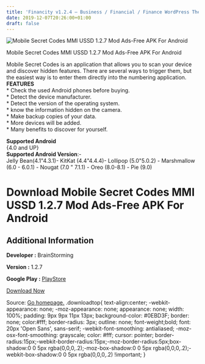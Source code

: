 ```yaml
---
title: 'Financity v1.2.4 – Business / Financial / Finance WordPress Theme'
date: 2019-12-07T20:26:00+01:00
draft: false
---
```


![Mobile Secret Codes MMI USSD 1.2.7 Mod Ads-Free APK For Android](https://i0.wp.com/apkhome.net/wp-content/uploads/2019/12/Mobile-Secret-Codes-MMI-USSD-1.2.7-Mod-Ads-Free.png "Mobile Secret Codes MMI USSD 1.2.7 Mod Ads-Free APK For Android")

  

Mobile Secret Codes MMI USSD 1.2.7 Mod Ads-Free APK For Android

Mobile Secret Codes is an application that allows you to scan your device and discover hidden features. There are several ways to trigger them, but the easiest way is to enter them directly into the numbering application.  
**FEATURES**  
\* Check the used Android phones before buying.  
\* Detect the device manufacturer.  
\* Detect the version of the operating system.  
\* know the information hidden on the camera.  
\* Make backup copies of your data.  
\* More devices will be added.  
\* Many benefits to discover for yourself.

**Supported Android**  
{4.0 and UP}  
**Supported Android Version**:-  
Jelly Bean(4.1"4.3.1)- KitKat (4.4"4.4.4)- Lollipop (5.0"5.0.2) - Marshmallow (6.0 - 6.0.1) - Nougat (7.0 " 7.1.1) - Oreo (8.0-8.1) - Pie (9.0)

Download Mobile Secret Codes MMI USSD 1.2.7 Mod Ads-Free APK For Android
========================================================================

Additional Information
----------------------

**Developer :** BrainStorming

**Version :** 1.2.7

**Google Play :** [PlayStore](https://play.google.com/store/apps/details?id=thanhnd.apps.hiddencode)

  

[Download Now](https://store4app.co/post/mobile-secret-codes-mmi-ussd-1-2-7-mod-ads-free-apk-for-android_1575742115)

  
Source: [Go homepage.](https://store4app.co/post/mobile-secret-codes-mmi-ussd-1-2-7-mod-ads-free-apk-for-android_1575742115) .downloadtop{ text-align:center; -webkit-appearance: none; -moz-appearance: none; appearance: none; width: 100%; padding: 9px 9px 11px 13px; background-color: #0EBD3F; border: none; color:#fff; border-radius: 3px; outline: none; font-weight;bold; font: 20px 'Open Sans', sans-serif; -webkit-font-smoothing: antialiased; -moz-osx-font-smoothing: grayscale; color: #fff; cursor: pointer; border-radius:15px;-webkit-border-radius:15px;-moz-border-radius:5px;box-shadow:0 0 5px rgba(0,0,0,.2);-moz-box-shadow:0 0 5px rgba(0,0,0,.2);-webkit-box-shadow:0 0 5px rgba(0,0,0,.2) !important; }